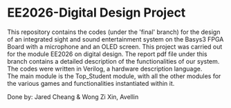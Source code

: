 # EE2026-Digital Design Project
This repository contains the codes (under the 'final' branch) for the design of an integrated sight and sound entertainment system on the Basys3 FPGA Board with a microphone and an OLED screen. This project was carried out for the module EE2026 on digital design. The report pdf file under this branch contains a detailed description of the functionalities of our system. The codes were written in Verilog, a hardware description language.  
The main module is the Top_Student module, with all the other modules for the various games and functionalities instantiated within it. 

Done by: Jared Cheang & Wong Zi Xin, Avellin 
